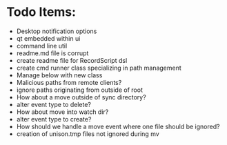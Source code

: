 # Todo Items:
- Desktop notification options
- qt embedded within ui
- command line util
- readme.md file is corrupt
- create readme file for RecordScript dsl
- create cmd runner class specializing in path management
- Manage below with new class
- Malicious paths from remote clients?
- ignore paths originating from outside of root
- How about a move outside of sync directory?
- alter event type to delete?
- How about move into watch dir?
- alter event type to create?
- How should we handle a move event where one file should be ignored?
- creation of unison.tmp files not ignored during mv

